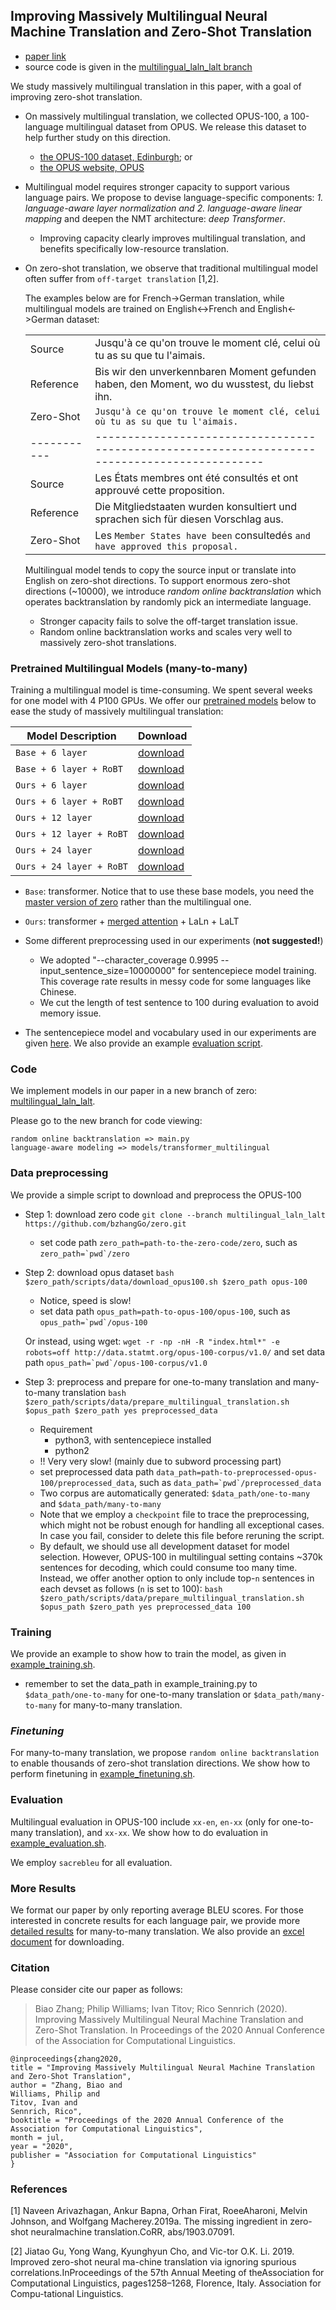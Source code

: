 ## Improving Massively Multilingual Neural Machine Translation and Zero-Shot Translation

- [paper link](http://arxiv.org/abs/2004.11867)
- source code is given in the [multilingual_laln_lalt branch](https://github.com/bzhangGo/zero/tree/multilingual_laln_lalt)

We study massively multilingual translation in this paper, 
with a goal of improving zero-shot translation.

* On massively multilingual translation, we collected OPUS-100, a 100-language multilingual dataset from OPUS.
We release this dataset to help further study on this direction.

  - [the OPUS-100 dataset, Edinburgh](https://github.com/EdinburghNLP/opus-100-corpus); or
  - [the OPUS website, OPUS](http://opus.nlpl.eu/opus-100.php)

* Multilingual model requires stronger capacity to support various language pairs. We propose to 
devise language-specific components: *1. language-aware layer normalization and 2. language-aware linear mapping* 
and deepen the NMT architecture: *deep Transformer*.

  - Improving capacity clearly improves multilingual translation, and benefits specifically low-resource translation.

* On zero-shot translation, we observe that traditional multilingual model 
often suffer from `off-target translation` [1,2].

    The examples below are for French->German translation, while multilingual models are trained on English<->French and 
    English<->German dataset:
    
    |           |                                                                                              |
    |-----------|----------------------------------------------------------------------------------------------|
    | Source    | Jusqu'à ce qu'on trouve le moment clé, celui où tu as su que tu l'aimais.                    |
    | Reference | Bis wir den unverkennbaren Moment gefunden haben, den Moment, wo du wusstest, du liebst ihn. |
    | Zero-Shot | `Jusqu'à ce qu'on trouve le moment clé, celui où tu as su que tu l'aimais.`                    |
    |-----------|----------------------------------------------------------------------------------------------|
    |   Source  | Les États membres ont été consultés et ont approuvé cette proposition.                       |
    | Reference | Die Mitgliedstaaten wurden konsultiert und sprachen sich für diesen Vorschlag aus.           |
    | Zero-Shot | Les `Member States have been` consultedés `and have approved this proposal.`              |
    
    Multilingual model tends to copy the source input or translate into English on zero-shot directions. To support
    enormous zero-shot directions (~10000), we introduce *random online backtranslation* which operates backtranslation
    by randomly pick an intermediate language.
    
  - Stronger capacity fails to solve the off-target translation issue.
  - Random online backtranslation works and scales very well to massively zero-shot translations.
  
### Pretrained Multilingual Models (many-to-many)

Training a multilingual model is time-consuming. We spent several weeks for one model with 4 P100 GPUs. We offer our
[pretrained models](http://data.statmt.org/bzhang/acl2020_multilingual/) below to ease the study of massively multilingual translation:

Model Description | Download
---|---
`Base + 6 layer` | [download](http://data.statmt.org/bzhang/acl2020_multilingual/Base-L6.tar.gz)
`Base + 6 layer + RoBT` | [download](http://data.statmt.org/bzhang/acl2020_multilingual/Base-L6-RoBT.tar.gz)
`Ours + 6 layer` | [download](http://data.statmt.org/bzhang/acl2020_multilingual/Ours-L6.tar.gz)
`Ours + 6 layer + RoBT` | [download](http://data.statmt.org/bzhang/acl2020_multilingual/Ours-L6-RoBT.tar.gz)
`Ours + 12 layer` | [download](http://data.statmt.org/bzhang/acl2020_multilingual/Ours-L12.tar.gz)
`Ours + 12 layer + RoBT` | [download](http://data.statmt.org/bzhang/acl2020_multilingual/Ours-L12-RoBT.tar.gz)
`Ours + 24 layer` | [download](http://data.statmt.org/bzhang/acl2020_multilingual/Ours-L24.tar.gz)
`Ours + 24 layer + RoBT` | [download](http://data.statmt.org/bzhang/acl2020_multilingual/Ours-L24-RoBT.tar.gz)

- `Base`: transformer. Notice that to use these base models, you need the [master version of zero](https://github.com/bzhangGo/zero)
rather than the multilingual one.

- `Ours`: transformer + [merged attention](https://github.com/bzhangGo/zero/blob/master/docs/depth_scale_init_and_merged_attention) + LaLn + LaLT

- Some different preprocessing used in our experiments (**not suggested!**)
    * We adopted "--character_coverage 0.9995 --input_sentence_size=10000000" for 
    sentencepiece model training. This coverage rate results in messy code for some languages like Chinese.
    * We cut the length of test sentence to 100 during evaluation to avoid memory issue.

- The sentencepiece model and vocabulary used in our experiments are given [here](http://data.statmt.org/bzhang/acl2020_multilingual/submodels.tar.gz).
We also provide an example [evaluation script](http://data.statmt.org/bzhang/acl2020_multilingual/example_evaluation.sh).
 
### Code

We implement models in our paper in a new branch of zero: 
[multilingual_laln_lalt](https://github.com/bzhangGo/zero/tree/multilingual_laln_lalt).

Please go to the new branch for code viewing:
```
random online backtranslation => main.py
language-aware modeling => models/transformer_multilingual
```

### Data preprocessing

We provide a simple script to download and preprocess the OPUS-100
* Step 1: download zero code `git clone --branch multilingual_laln_lalt https://github.com/bzhangGo/zero.git`
    - set code path `zero_path=path-to-the-zero-code/zero`, such as ```zero_path=`pwd`/zero```
* Step 2: download opus dataset `bash $zero_path/scripts/data/download_opus100.sh $zero_path opus-100`
    - Notice, speed is slow!
    - set data path `opus_path=path-to-opus-100/opus-100`, such as ```opus_path=`pwd`/opus-100```
  
  Or instead, using wget: `wget -r -np -nH -R "index.html*" -e robots=off http://data.statmt.org/opus-100-corpus/v1.0/`
  and set data path ```opus_path=`pwd`/opus-100-corpus/v1.0```
* Step 3: preprocess and prepare for one-to-many translation and many-to-many translation
`bash $zero_path/scripts/data/prepare_multilingual_translation.sh $opus_path $zero_path yes preprocessed_data`
    - Requirement
        - python3, with sentencepiece installed
        - python2
    - !! Very very slow! (mainly due to subword processing part)
    - set preprocessed data path `data_path=path-to-preprocessed-opus-100/preprocessed_data`, 
    such as ```data_path=`pwd`/preprocessed_data```
    - Two corpus are automatically generated: `$data_path/one-to-many` and `$data_path/many-to-many`
    - Note that we employ a `checkpoint` file to trace the preprocessing, which might not be robust enough for handling
    all exceptional cases. In case you fail, consider to delete this file before reruning the script.
    - By default, we should use all development dataset for model selection. However, OPUS-100 in multilingual setting
    contains ~370k sentences for decoding, which could consume too many time. Instead, we offer another option to only
    include top-`n` sentences in each devset as follows (`n` is set to 100):
    `bash $zero_path/scripts/data/prepare_multilingual_translation.sh $opus_path $zero_path yes preprocessed_data 100`

### Training

We provide an example to show how to train the model, as given in 
[example_training.sh](https://github.com/bzhangGo/zero/blob/multilingual_laln_lalt/scripts/data/example_training.sh).

* remember to set the data_path in example_training.py to `$data_path/one-to-many` for one-to-many translation 
or `$data_path/many-to-many` for many-to-many translation.

### *Finetuning*

For many-to-many translation, we propose `random online backtranslation` to enable thousands of zero-shot translation
directions. We show how to perform finetuning in 
[example_finetuning.sh](https://github.com/bzhangGo/zero/blob/multilingual_laln_lalt/scripts/data/example_finetuning.sh).

### Evaluation

Multilingual evaluation in OPUS-100 include `xx-en`, `en-xx` (only for one-to-many translation), and `xx-xx`.
We show how to do evaluation in 
[example_evaluation.sh](https://github.com/bzhangGo/zero/blob/multilingual_laln_lalt/scripts/data/example_evaluation.sh).

We employ `sacrebleu` for all evaluation.

### More Results

We format our paper by only reporting average BLEU scores. For those interested in concrete results for each 
language pair, we provide more [detailed results](many-to-many-full-results-per-language.md) for many-to-many translation.
We also provide an [excel document](many-to-many.xlsx) for downloading.

### Citation

Please consider cite our paper as follows:
>Biao Zhang; Philip Williams; Ivan Titov; Rico Sennrich (2020). 
Improving Massively Multilingual Neural Machine Translation and Zero-Shot Translation. 
In Proceedings of the 2020 Annual Conference of the Association for Computational Linguistics.
```
@inproceedings{zhang2020,
title = "Improving Massively Multilingual Neural Machine Translation and Zero-Shot Translation",
author = "Zhang, Biao and
Williams, Philip and
Titov, Ivan and
Sennrich, Rico",
booktitle = "Proceedings of the 2020 Annual Conference of the Association for Computational Linguistics",
month = jul,
year = "2020",
publisher = "Association for Computational Linguistics"
}
```

### References

[1] Naveen Arivazhagan, Ankur Bapna, Orhan Firat, RoeeAharoni, Melvin Johnson, and Wolfgang Macherey.2019a.   The missing ingredient in zero-shot neuralmachine translation.CoRR, abs/1903.07091.

[2] Jiatao  Gu,  Yong  Wang,  Kyunghyun  Cho,  and  Vic-tor O.K. Li. 2019.   Improved zero-shot neural ma-chine translation via ignoring spurious correlations.InProceedings  of  the  57th  Annual  Meeting  of  theAssociation  for  Computational  Linguistics,  pages1258–1268, Florence, Italy. Association for Compu-tational Linguistics.